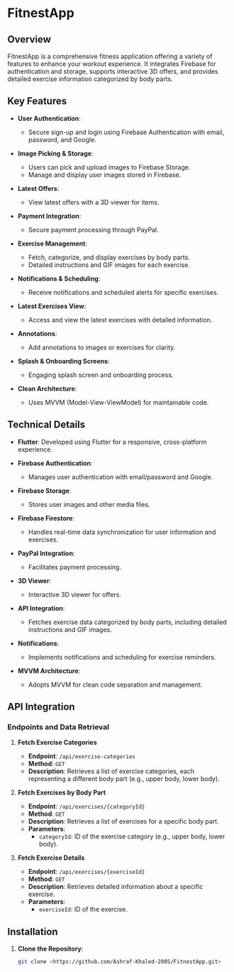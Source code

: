 # FitnestApp

## Overview

FitnestApp is a comprehensive fitness application offering a variety of features to enhance your workout experience. It integrates Firebase for authentication and storage, supports interactive 3D offers, and provides detailed exercise information categorized by body parts.

## Key Features

- **User Authentication**:
  - Secure sign-up and login using Firebase Authentication with email, password, and Google.

- **Image Picking & Storage**:
  - Users can pick and upload images to Firebase Storage.
  - Manage and display user images stored in Firebase.

- **Latest Offers**:
  - View latest offers with a 3D viewer for items.

- **Payment Integration**:
  - Secure payment processing through PayPal.

- **Exercise Management**:
  - Fetch, categorize, and display exercises by body parts.
  - Detailed instructions and GIF images for each exercise.

- **Notifications & Scheduling**:
  - Receive notifications and scheduled alerts for specific exercises.

- **Latest Exercises View**:
  - Access and view the latest exercises with detailed information.

- **Annotations**:
  - Add annotations to images or exercises for clarity.

- **Splash & Onboarding Screens**:
  - Engaging splash screen and onboarding process.

- **Clean Architecture**:
  - Uses MVVM (Model-View-ViewModel) for maintainable code.

## Technical Details

- **Flutter**: Developed using Flutter for a responsive, cross-platform experience.

- **Firebase Authentication**:
  - Manages user authentication with email/password and Google.

- **Firebase Storage**:
  - Stores user images and other media files.

- **Firebase Firestore**:
  - Handles real-time data synchronization for user information and exercises.

- **PayPal Integration**:
  - Facilitates payment processing.

- **3D Viewer**:
  - Interactive 3D viewer for offers.

- **API Integration**:
  - Fetches exercise data categorized by body parts, including detailed instructions and GIF images.

- **Notifications**:
  - Implements notifications and scheduling for exercise reminders.

- **MVVM Architecture**:
  - Adopts MVVM for clean code separation and management.

## API Integration

### Endpoints and Data Retrieval

1. **Fetch Exercise Categories**
   - **Endpoint**: `/api/exercise-categories`
   - **Method**: `GET`
   - **Description**: Retrieves a list of exercise categories, each representing a different body part (e.g., upper body, lower body).

2. **Fetch Exercises by Body Part**
   - **Endpoint**: `/api/exercises/{categoryId}`
   - **Method**: `GET`
   - **Description**: Retrieves a list of exercises for a specific body part.
   - **Parameters**:
     - `categoryId`: ID of the exercise category (e.g., upper body, lower body).

3. **Fetch Exercise Details**
   - **Endpoint**: `/api/exercises/{exerciseId}`
   - **Method**: `GET`
   - **Description**: Retrieves detailed information about a specific exercise.
   - **Parameters**:
     - `exerciseId`: ID of the exercise.

## Installation

1. **Clone the Repository**:
   ```bash
   git clone <https://github.com/Ashraf-Khaled-2005/FitnestApp.git>
